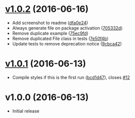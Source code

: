 <a name="v1.0.2"></a>
# [v1.0.2](https://github.com/wyze/atom-flexicons/compare/v1.0.1...v1.0.2) (2016-06-16)

* Add screenshot to readme ([dfa0e24](https://github.com/wyze/atom-flexicons/commit/dfa0e24))
* Always generate file on package activation ([705332d](https://github.com/wyze/atom-flexicons/commit/705332d))
* Remove duplicate example ([75ec9fd](https://github.com/wyze/atom-flexicons/commit/75ec9fd))
* Remove duplicated File class in tests ([7e50f4b](https://github.com/wyze/atom-flexicons/commit/7e50f4b))
* Update tests to remove deprecation notice ([9cbca42](https://github.com/wyze/atom-flexicons/commit/9cbca42))


<a name="v1.0.1"></a>
# [v1.0.1](https://github.com/wyze/atom-flexicons/compare/v1.0.0...v1.0.1) (2016-06-13)

* Compile styles if this is the first run ([bcd1d47](https://github.com/wyze/atom-flexicons/commit/bcd1d47)), closes [#12](https://github.com/wyze/atom-flexicons/issues/12)


<a name="v1.0.0"></a>
# v1.0.0 (2016-06-13)

* Initial release
